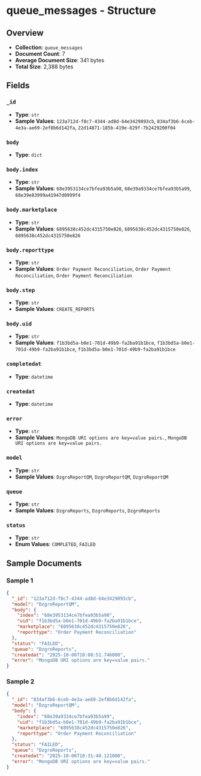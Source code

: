 # queue_messages - Structure

## Overview
- **Collection**: `queue_messages`
- **Document Count**: 7
- **Average Document Size**: 341 bytes
- **Total Size**: 2,388 bytes

## Fields

### `_id`

- **Type**: `str`
- **Sample Values**: `123a712d-f8c7-4344-ad8d-64e3429893cb`, `834af3b6-6ceb-4e3a-ae69-2ef8b6d142fa`, `22d14871-185b-419e-829f-7b2429200f04`

### `body`

- **Type**: `dict`

### `body.index`

- **Type**: `str`
- **Sample Values**: `68e3953134ce7bfea93b5a98`, `68e39a9334ce7bfea93b5a99`, `68e39e83999a41947d0999f4`

### `body.marketplace`

- **Type**: `str`
- **Sample Values**: `6895638c452dc4315750e826`, `6895638c452dc4315750e826`, `6895638c452dc4315750e826`

### `body.reporttype`

- **Type**: `str`
- **Sample Values**: `Order Payment Reconciliation`, `Order Payment Reconciliation`, `Order Payment Reconciliation`

### `body.step`

- **Type**: `str`
- **Sample Values**: `CREATE_REPORTS`

### `body.uid`

- **Type**: `str`
- **Sample Values**: `f1b3bd5a-b0e1-701d-49b9-fa2ba91b1bce`, `f1b3bd5a-b0e1-701d-49b9-fa2ba91b1bce`, `f1b3bd5a-b0e1-701d-49b9-fa2ba91b1bce`

### `completedat`

- **Type**: `datetime`

### `createdat`

- **Type**: `datetime`

### `error`

- **Type**: `str`
- **Sample Values**: `MongoDB URI options are key=value pairs.`, `MongoDB URI options are key=value pairs.`

### `model`

- **Type**: `str`
- **Sample Values**: `DzgroReportQM`, `DzgroReportQM`, `DzgroReportQM`

### `queue`

- **Type**: `str`
- **Sample Values**: `DzgroReports`, `DzgroReports`, `DzgroReports`

### `status`

- **Type**: `str`
- **Enum Values**: `COMPLETED`, `FAILED`


## Sample Documents

### Sample 1

```json
{
  "_id": "123a712d-f8c7-4344-ad8d-64e3429893cb",
  "model": "DzgroReportQM",
  "body": {
    "index": "68e3953134ce7bfea93b5a98",
    "uid": "f1b3bd5a-b0e1-701d-49b9-fa2ba91b1bce",
    "marketplace": "6895638c452dc4315750e826",
    "reporttype": "Order Payment Reconciliation"
  },
  "status": "FAILED",
  "queue": "DzgroReports",
  "createdat": "2025-10-06T10:08:51.746000",
  "error": "MongoDB URI options are key=value pairs."
}
```

### Sample 2

```json
{
  "_id": "834af3b6-6ceb-4e3a-ae69-2ef8b6d142fa",
  "model": "DzgroReportQM",
  "body": {
    "index": "68e39a9334ce7bfea93b5a99",
    "uid": "f1b3bd5a-b0e1-701d-49b9-fa2ba91b1bce",
    "marketplace": "6895638c452dc4315750e826",
    "reporttype": "Order Payment Reconciliation"
  },
  "status": "FAILED",
  "queue": "DzgroReports",
  "createdat": "2025-10-06T10:31:49.121000",
  "error": "MongoDB URI options are key=value pairs."
}
```

